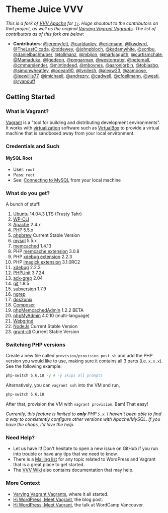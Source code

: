 # Theme Juice VVV

_This is a fork of [VVV Apache](https://github.com/ericmann/vvv-apache) for [`tj`](https://github.com/ezekg/theme-juice-cli). Huge shoutout to the contributors on that project, as well as the original [Varying Vagrant Vagrants](https://github.com/Varying-Vagrant-Vagrants/VVV). The list of contributors as of this fork are below:_

* **Contributors**: [@jeremyfelt](http://github.com/jeremyfelt), [@carldanley](http://github.com/carldanley), [@ericmann](http://github.com/ericmann), [@lkwdwrd](http://github.com/lkwdwrd), [@TheLastCicada](http://github.com/TheLastCicada), [@tddewey](http://github.com/tddewey), [@johnpbloch](http://github.com/johnpbloch), [@kadamwhite](http://github.com/kadamwhite), [@scribu](http://github.com/scribu), [@danielbachhuber](http://github.com/danielbachhuber), [@tollmanz](http://github.com/tollmanz), [@mbijon](http://github.com/mbijon), [@markjaquith](http://github.com/markjaquith), [@curtismchale](http://github.com/curtismchale), [@Mamaduka](http://github.com/mamaduka), [@lgedeon](http://github.com/lgedeon), [@pmgarman](http://github.com/pmgarman), [@westonruter](http://github.com/westonruter), [@petemall](http://github.com/petemall), [@cmmarslender](http://github.com/cmmarslender), [@mintindeed](http://github.com/mintindeed), [@mboynes](http://github.com/mboynes), [@aaronjorbin](http://github.com/aaronjorbin), [@tobiasbg](http://github.com/tobiasbg), [@simonwheatley](http://github.com/simonwheatley), [@ocean90](http://github.com/ocean90), [@lvnilesh](http://github.com/lvnilesh), [@alexw23](http://github.com/alexw23), [@zamoose](https://github.com/zamoose), [@leewillis77](https://github.com/leewillis77), [@imichaeli](https://github.com/imichaeli), [@andrezrv](https://github.com/andrezrv), [@cadwell](https://github.com/cadwell), [@cfoellmann](https://github.com/cfoellmann), [@westi](https://github.com/westi), [@ryanduff](https://github.com/ryanduff)

## Getting Started

### What is Vagrant?

[Vagrant](http://www.vagrantup.com) is a "tool for building and distributing development
environments". It works with [virtualization](http://en.wikipedia.org/wiki/X86_virtualization)
software such as [VirtualBox](https://www.virtualbox.org/) to provide a virtual machine
that is sandboxed away from your local environment.

### Credentials and Such

#### MySQL Root
* User: `root`
* Pass: `root`
* See: [Connecting to MySQL](https://github.com/10up/varying-vagrant-vagrants/wiki/Connecting-to-MySQL)
  from your local machine

### What do you get?

A bunch of stuff!

1. [Ubuntu](http://www.ubuntu.com/) 14.04.3 LTS (Trusty Tahr)
1. [WP-CLI](http://wp-cli.org/)
1. [Apache](http://httpd.apache.org/) 2.4.x
1. [PHP](http://php.net/) 5.5.x
1. [phpbrew](https://github.com/phpbrew/phpbrew) Current Stable Version
1. [mysql](http://www.mysql.com/) 5.5.x
1. [memcached](http://memcached.org/) 1.4.13
1. PHP [memcache extension](http://pecl.php.net/package/memcache/3.0.8/) 3.0.8
1. PHP [xdebug extension](http://pecl.php.net/package/xdebug/2.2.3/) 2.2.3
1. PHP [imagick extension](http://pecl.php.net/package/imagick/3.1.0RC2/) 3.1.0RC2
1. [xdebug](http://xdebug.org/) 2.2.3
1. [PHPUnit](http://pear.phpunit.de/) 3.7.24
1. [ack-grep](http://beyondgrep.com/) 2.04
1. [git](http://git-scm.com/) 1.8.5
1. [subversion](http://subversion.apache.org/) 1.7.9
1. [ngrep](http://ngrep.sourceforge.net/usage.html)
1. [dos2unix](http://dos2unix.sourceforge.net/)
1. [Composer](https://github.com/composer/composer)
1. [phpMemcachedAdmin](https://code.google.com/p/phpmemcacheadmin/) 1.2.2 BETA
1. [phpMyAdmin](http://www.phpmyadmin.net/) 4.0.10 (multi-language)
1. [Webgrind](https://github.com/jokkedk/webgrind)
1. [NodeJs](http://nodejs.org/) Current Stable Version
1. [grunt-cli](https://github.com/gruntjs/grunt-cli) Current Stable Version

### Switching PHP versions
Create a new file called `provision/provision-post.sh` and add the PHP version
you would like to use, making sure it contains all 3 parts (i.e. `x.x.x`). See
the following example:

```bash
php-switch 5.6.18 -y # -y skips all prompts
```

Alternatively, you can `vagrant ssh` into the VM and run,

```bash
php-switch 5.6.18
```

After that, provision the VM with `vagrant provision`. Bam! That easy!

_Currently, this feature is limited to **only** PHP `5.x`. I haven't been able
to find a way to consistently configure other versions with Apache/MySQL. If
you have the chops, I'd love the help._

### Need Help?

* Let us have it! Don't hesitate to open a new issue on GitHub if you run into
  trouble or have any tips that we need to know.
* There is a [Mailing list](https://groups.google.com/forum/#!forum/wordpress-and-vagrant)
  for any topic related to WordPress and Vagrant that is a great place to get started.
* The [VVV Wiki](https://github.com/10up/varying-vagrant-vagrants/wiki) also
  contains documentation that may help.

### More Context

* [Varying Vagrant Vagrants](http://jeremyfelt.com/code/2012/12/11/varying-vagrant-vagrants/), where it all started.
* [Hi WordPress, Meet Vagrant](http://jeremyfelt.com/code/2013/04/08/hi-wordpress-meet-vagrant/), the blog post.
* [Hi WordPress, Meet Vagrant](http://wordpress.tv/2013/10/19/jeremy-felt-hi-wordpress-meet-vagrant/), the talk at WordCamp Vancouver.
